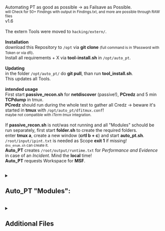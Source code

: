 Automating PT as good as possible -> as Failsave as Possible.<br>
<small>will Check for 50+ Findings with output in Findings.txt, and more are possible through RAW files</small><br>
v1.6<br>
<br>
The extern Tools were moved to <code>hacking/extern/</code>.<br>
<br>
<b>Installation</b><br>
download this Repository to <code>/opt</code> via <b>git clone</b> <small>(full command is in 1Password with Token or via dfi)</small>.<br>
Install all requirements + X via <b>tool-install.sh</b> in <code>/opt/auto_pt</code>.<br>
<br>
<b>Updating</b><br>
in the folder <code>/opt/auto_pt/</code> do <b>git pull</b>, than run <b>tool_install.sh</b>.<br>
This updates all Tools.<br>
<br>
<b>intended usage</b><br>
First start <b>passive_recon.sh</b> for <b>netdiscover</b> (passive!), <b>PCredz</b> and 5 min <b>TCPdump</b> in tmux.<br>
<b>PCredz</b> should run during the whole test to gather all Credz -> beware it's started in <b>tmux</b> with <code>/opt/auto_pt/dfitmux.conf</code>!<br>
<small>maybe not compatible with <i>iTerm tmux</i> integration.</small><br>
<br>
If <b>passive_recon.sh</b> is not/was not running and all "Modules" schould be run separately, first start <b>folder.sh</b> to create the required folders.<br>
enter <b>tmux a</b>, create a new window (<b>crtl b + c</b>) and start <b>auto_pt.sh</b>.<br>
<code>/root/input/ipint.txt</code> is needed as Scope <b>exit 1</b> if missing!<br>
<small><code>dns_enum.sh</code> can create it.</small><br>
<b>Auto_PT</b> creates <code>/root/output/runtime.txt</code> for <i>Performance and Evidence</i> in case of an <i>Incident</i>. Mind the <b>local</b> time!<br>
<b>Auto_PT</b> requests Workspace for <b>MSF</b>.<br>
<br>
<details><summary><h2>Auto_PT "Modules":</h2></summary>
    <h3>folder:</h3>
    <b></b>creates all (sub)folders in <code>/root/input/</code> and <code>/root/output/</code>.<br>
<br>
    <h3>active_recon:</h3>
    <b>nmap</b><code>/root/input/ipint.txt</code> -> Scope!<br>
    <b>nmap</b> -> Egress-filter<br>
    <b>nmap</b> -> IP Up Hosts<br>
    <b>nmap</b> -> default Creds<br>
    <b>nmap</b> -> Service scan<br>
    <b></b>create Service lists -> for other toolz<br>
    <b>sslscan</b> -> weak Ciphers <br>
    <b>nmap</b> -> Root login check - needs recheck!<br>
    <b>CME</b> -><code>smb_sign_off.txt</code><br>
    <b></b>create<code>relay_lists</code> -> manual use with<b>impacket-ntlmrelayx</b><br>
<br>
    <h3>autosploit:</h3>
    <b>Metasploit-framework</b><code>ressource.txt</code> in<code>/opt/hacking/resource_script/</code> Folder.<br>
<br>
    <h3>zerocheck:</h3>
    <b></b>Zerologon check with<b>MSF</b>, NetBIOS with<b>nbtscan</b>.<br>
<br>
    <h3>log4check:</h3>
    <b></b>Log4J Log4Shell check with<b>MSF</b>, resource<code>log4j.txt</code> in<code>/opt/hacking/resource_script/</code> Folder.<br>
<br>
    <h3>fast_relay:</h3>
    <b></b>5 min<b>responder</b> and<b>impacket-ntlmrelayx</b> vs<code>/root/output/list/smb_sign_off.txt</code>.<br>
<br>
    <h3>looter:</h3>
    <b></b>Collect the loot, move files to internal folders for "Automater".<br>
<br>
    <h3>counter:</h3>
    <b></b>Counts the findings and grabs the subnets in <code>/root/output/loot/intern/findings.txt</code>.<br>
<br>
    <h3>eyewitness:</h3>
    <b></b>Make some Screens in <code>/root/output/screens</code>.<br>
    <b></b>If broken maybe <code>apt install chromium-driver</code> or <code>pip3 install 'selenium<4.0.0'</code>.<br>
<br>
    <h3>def_screen_looter:</h3>
    <b></b>Looter for default Pages from Eyewitness sources.<br>
<br>
    <h3>Auto_PT DONE!</h3>
    <b></b>copy your<code>output</code> folder to your local machine for further investigation.<br>

</details>
<br>
<details><summary><h2>Additional Files</h2></summary>
    <h3>user_checks:</h3>
    <b></b>All CME checks LdapRelayScan and BH + Certipy dump with obtained user + PW OR Hash.<br>
    <b></b>Make sure DNS is working as expected!<br>
    <b></b>CME: GPP_Password, GPP_Autologin, Username=PW, get Passpol, nopac, PetitPotam (unauthenticated), SMBSessions, ASRep, Kerberoasting, MAQ.<br>
    <b></b>CME ldapchecks may be broken.<br>
    <b></b>All Checks generates files in the related <code>output/loot/intern</code> folder.<br>
    <b></b>Findings.txt will <b>NOT</b> be updated.<br>
    <b></b>Use -h for Help.<br>
<br>
    <h3>otscan:</h3>
    <b></b>Some Nmap scans for OT Systems, just information gathering.<br>
    <b></b>Uses <code>/root/input/ipot.txt</code> because the scan is <b>very slow</b>.<br>
<br>
    <h3>dns_enum:</h3>
    <b></b>Nmap scan for Scope gathering via DNS; all privat IPs will be checked.<br>
    <b></b>needs Nameserver/DNS-Server IP.<br>
<br>
    <h3>cleaner:</h3>
    <b></b>cleans all the LogFiles and Output generated by <b>Auto_PT</b> +X.<br>
<br>
    <h3>dfitmux.conf</h3>
    <b></b>My <b>tmux</b> Config, some kind of special, used in passive_recon.<br>
<br>
    <h3>zshrc</h3>
    <b></b>my <code>.zshrc</code>, Kali 2020.4 with "seperate command line" and 💀.<br>
<br>
    <h3>customqueries</h3>
    <b></b>Custom <b>Bloodhound</b> 4.1 queries. File goes to <code>\~/Library/Application Support/bloodhound</code>.<br>
<br>
    <b></b>Additional queries when using the backend for exports "_like_" <b>plumhound</b>.<br>
    <b></b>Accessible via <code>http://127.0.0.1:7474/browser/</code> or <b>Neo4j Browser</b>.<br>
<br>
    <b></b>All used Backend queries are in the Freshdesk <code>https://prosecnetworks.freshdesk.com/a/solutions/articles/77000524534</code>.<br>
</details>
<br>
